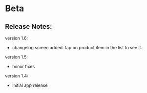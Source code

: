 Beta
====

Release Notes:
--------------

version 1.6:

- changelog screen added. tap on product item in the list to see it.

version 1.5:

- minor fixes

version 1.4:

- initial app release
